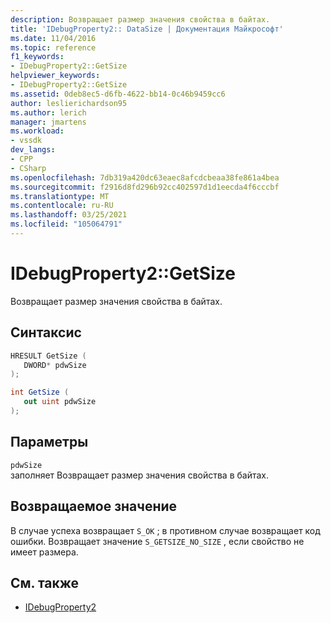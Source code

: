 ```yaml
---
description: Возвращает размер значения свойства в байтах.
title: 'IDebugProperty2:: DataSize | Документация Майкрософт'
ms.date: 11/04/2016
ms.topic: reference
f1_keywords:
- IDebugProperty2::GetSize
helpviewer_keywords:
- IDebugProperty2::GetSize
ms.assetid: 0deb8ec5-d6fb-4622-bb14-0c46b9459cc6
author: leslierichardson95
ms.author: lerich
manager: jmartens
ms.workload:
- vssdk
dev_langs:
- CPP
- CSharp
ms.openlocfilehash: 7db319a420dc63eaec8afcdcbeaa38fe861a4bea
ms.sourcegitcommit: f2916d8fd296b92cc402597d1d1eecda4f6cccbf
ms.translationtype: MT
ms.contentlocale: ru-RU
ms.lasthandoff: 03/25/2021
ms.locfileid: "105064791"
---
```

# <a name="idebugproperty2getsize"></a>IDebugProperty2::GetSize
Возвращает размер значения свойства в байтах.

## <a name="syntax"></a>Синтаксис

```cpp
HRESULT GetSize ( 
   DWORD* pdwSize
);
```

```csharp
int GetSize ( 
   out uint pdwSize
);
```

## <a name="parameters"></a>Параметры
`pdwSize`\
заполняет Возвращает размер значения свойства в байтах.

## <a name="return-value"></a>Возвращаемое значение
 В случае успеха возвращает `S_OK` ; в противном случае возвращает код ошибки. Возвращает значение `S_GETSIZE_NO_SIZE` , если свойство не имеет размера.

## <a name="see-also"></a>См. также
- [IDebugProperty2](../../../extensibility/debugger/reference/idebugproperty2.md)
